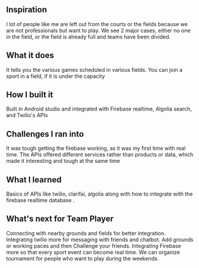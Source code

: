 ## Inspiration
I lot of people like me are left out from the courts or the fields because we are not professionals but want to play.
We see 2 major cases, either no one in the field, or the field is already full and teams have been divided.

## What it does
It tells you the various games scheduled in various fields.
You can join a sport in a field, if it is under the capacity

## How I built it
Built in Android studio and integrated with Firebase realtime, Algolia search, and Twilio's APIs

## Challenges I ran into
It was tough getting the firebase working, as it was my first time with real time.
The APIs offered different services rather than products or data, which made it interesting and tough at the same time

## What I learned
Basics of APIs like twilio, clarifai, algolia along with how to integrate with the firebase realtime database .

## What's next for Team Player
Connecting with nearby grounds and fields for better integration.
Integrating twilio more for messaging with friends and chatbot.
Add grounds or working paces and then Challenge your friends. 
Integrating Firebase more so that every sport event can become real time.
We can organize tournament for people who want to play during the weekends.
